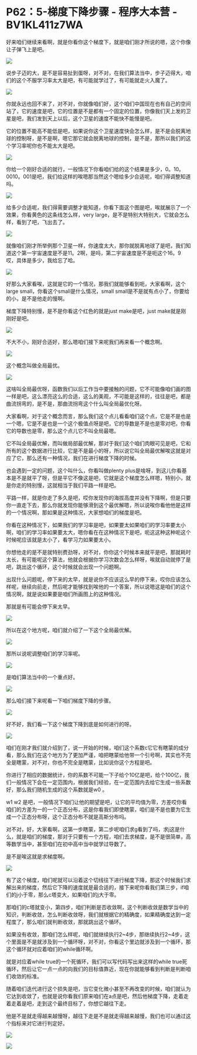 # P62：5-梯度下降步骤 - 程序大本营 - BV1KL411z7WA

好来咱们继续来看啊，就是你看你这个梯度下，就是咱们刚才所说的嗯，这个你像让子弹飞上是吧。

![](img/06130b11eedfed201512ee4901b39896_1.png)

说步子迈的大，是不是容易扯到蛋呀，对不对，在我们算法当中，步子迈得大，咱们的这个不服学习率太大是吧，有可能就学过了，有可能就走火入魔了。



![](img/06130b11eedfed201512ee4901b39896_3.png)

你就永远也回不来了，对不对，你就像咱们好，这个咱们中国现在也有自己的空间站了，它的速度是吧，它的位置是不是都有一个固定的位置，你像我们天上发的卫星是吧，我们发到天上以后，这个卫星的速度不能快不能慢是吧。

它的位置不能高不能低是吧，如果说你这个卫星速度快会怎么样，是不是会脱离地球的控制呀，是不是啊，嗯它那它就会脱离地球的控制，是不是，那所以我们的这个学习率呢你也不能太大是吧。



![](img/06130b11eedfed201512ee4901b39896_5.png)

你给一个刚好合适的就行，一般情况下你看咱们给的这个结果是多少，0。10。0010。001是吧，我们给这样的唉嗯那当然这个嗯给多少合适呢，咱们得调整知道吗。



![](img/06130b11eedfed201512ee4901b39896_7.png)

给多少合适呢，我们得需要调整才能知道，你看下面这个图是吧，唉就展示了一个效果，你看黄色的这条线怎么样，very large，是不是特别大特别大，它就会怎么样，看到了吧，飞出去了。



![](img/06130b11eedfed201512ee4901b39896_9.png)

就像咱们刚才所举例那个卫星一样，你速度太大，那你就脱离地球了是吧，我们知道这个第一宇宙速度是不是11。2啊，是吗，第二宇宙速度是不是呃这个16。9哎，具体是多少，我给忘了哈。



![](img/06130b11eedfed201512ee4901b39896_11.png)

好那么大家看唉，这就是它的一个情况，那我们就能够看到呃，大家看啊，这个large small，你看这个small是什么情况，small small是不是就有点小了，你要给的小，是不是他走的慢啊。

梯度下降特别慢，是不是你看这个红色的就是just make是吧，just make就是刚刚好是吧。

![](img/06130b11eedfed201512ee4901b39896_13.png)

不大不小，刚好合适好，那么嗯咱们接下来呢我们再来看一个概念啊。

![](img/06130b11eedfed201512ee4901b39896_15.png)

这个概念叫做全局最优。

![](img/06130b11eedfed201512ee4901b39896_17.png)

这啥叫全局最优呀，函数我们以后工作当中要接触的问题，它不可能像咱们画的图一样是吧，这么漂亮这么的合适，这么的美观，不可能是这样的，往往是吧，都是曲流拐弯的，是不是，那曲流拐弯这个什么叫全局最优化呀。

大家看啊，对于这个概念而言，那么我们这个点儿看看咱们这个点，它是不是也是一个嗯，它是不是也是一个这个极值点呀是吧，它的导数是不是也是零对吧，你看它的导数也是零，那么这个点儿它不叫全局最嗯。

它不叫全局最优解，而叫做局部最优解，那对于我们这个咱们肉眼可见是吧，它和所有的这个数据进行比较，它是不是最小的呀，所以说它叫全局最优解唉这就是对应了它，那么还有一种情况，我们在进行梯度下降的时候。

也会遇到一定的问题，这个叫什么，你看叫做plenty plus是啥呀，到这儿你看基本是不是就平了呀，但是平它不像这是吧，它就是这个梯度怎么样嗯，特别小，就是你走的特别慢，这就相当于我们平路一样是吧。

平路一样，就是你走了多久是吧，哎你发现你的海拔高度并没有下降啊，但是只要你一直走下去，那么你就发现你能够滑到这个最优解嗯，所以说唉你看他他是这样的一个情况啊，那如果是这种情况，大家想咱们的梯度是吧。

你看在这种情况下，如果我们的学习率是吧，如果要太如果咱们的学习率要太小啊，咱们的学习率如果要太大，嗯你看在在这种情况下是吧，呃这这种这种呃这个时候呢应该就是太小了，看学习力如果要太小。

你想他走的是不是就特别费劲呀，对不对，你你这个时候本来就平是吧，那就耗时太长，有可能呢这个算法，他就会根据你学习次数会怎么样呀，唉就自动就停了是吧，跳出这个循环，这个时候就会出现一个问题啊。

出现什么问题呢，停下来的太早，就是说你不应该这么早的停下来，哎你应该怎么样呢，继续向前走，然后呢才能够找到唉他的一个答案，所以说嗯这是咱们的这个情况啊，就是说如果要是咱们所画图上的这种情况。

那就是有可能会停下来太早。

![](img/06130b11eedfed201512ee4901b39896_19.png)

所以在这个地方呢，咱们就介绍了一下这个全局最优解。

![](img/06130b11eedfed201512ee4901b39896_21.png)

那所以说呢调整咱们的学习率呢。

![](img/06130b11eedfed201512ee4901b39896_23.png)

是咱们算法当中的一个重点好。

![](img/06130b11eedfed201512ee4901b39896_25.png)

那么咱们接下来呢看一下咱们梯度下降的步骤。

![](img/06130b11eedfed201512ee4901b39896_27.png)

好不好，我们看一下这个梯度下降到底是如何进行的呀。

![](img/06130b11eedfed201512ee4901b39896_29.png)

咱们在刚才我们就介绍到了，说一开始的时候，咱们这个系数c它它有瞎蒙的成分看，那么我们在这个地方为了更加严谨，咱把瞎蒙给他带一个引号啊，其实也不完全是瞎蒙，对不对，你也不完全是瞎蒙，比如说你这个方程是吧。

你进行了相应的数据统计，你的系数不可能一下子给个10亿是吧，给个100亿，我们一般情况下会在一定范围内，根据我们经验，在一定范围内去给它生成一些系数好，那么我们随机生成的这个系数就是w0 。

w1 w2 是吧，一般情况下咱们让他的期望是吧，让它的平均值为零，方差哎你看咱们的方差为一的一个正态分布，这是你看我们即使瞎蒙，咱们是不是也要为它生成一个正态分布呀，这个正态分布不就是高斯分布吗。

对不对，好，大家看啊，这第一步瞎蒙，第二步呢咱们求g看到了吗，求j这是什么，就是咱们的梯度，那对于只要有一个方程，咱们去求梯度，是不是很简单，高等数学当中，甚至咱们在初中高中当中就学过导数了。

是不是唉这就是求梯度啊。

![](img/06130b11eedfed201512ee4901b39896_31.png)

有了这个梯度，咱们呢就可以沿着这个切线往下进行梯度下降，那这个时候我们求解出来的梯度，然后它下降的速度就是最合适的，接下来呢你看我们第三步，if咱们的j小于零，那么c塔变大，如果咱们的j大于零。

那咱们的c塔就变小，第四步，咱们判断是否收敛啊，这个判断收敛是数学当中的知识，判断收敛，怎么判断收敛呀，我们就根据它的精确度，如果精确度达到一定程度了，那么咱们就判断收敛，那就跳出这个循环。

如果没有收敛，那咱们怎么样呢，咱们就继续执行2~4步，那继续执行2~4步，这个里面是不是就涉及到一个循环呀，对不对，你看这个里边就涉及到一个循环，那这个循环就对应着咱们的while循环啊。

就是对应着while true的一个死循环，我们可以写代码写出来这样的while true死循环，然后让它一点一点的向我们的目标值靠近，现在你就能够看到判断是判断咱们收敛的标准。

随着咱们迭代进行这个损失是吧，当它变化微小甚至不再改变的时候，咱们就认为它达到收敛了，也就是说你看我们原来咱们在a点是吧，然后他梯度下降，走着走着走着是吧，走到这个最终目标了，你想它越往下走。

他是不是就走得越来越慢呀，越往下走是不是就走得越来越慢，我们也可以通过这个指标来对它进行判定好。

![](img/06130b11eedfed201512ee4901b39896_33.png)

![](img/06130b11eedfed201512ee4901b39896_34.png)